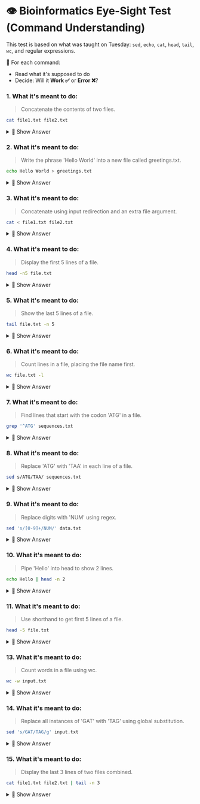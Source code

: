 # 👁️ Bioinformatics Eye-Sight Test (Command Understanding)

This test is based on what was taught on Tuesday: `sed`, `echo`, `cat`, `head`, `tail`, `wc`, and regular expressions.

📝 For each command:
- Read what it's supposed to do
- Decide: Will it **Work ✅** or **Error ❌**?

### 1. What it's meant to do:
> Concatenate the contents of two files.

```bash
cat file1.txt file2.txt
```
<details>
<summary>🧪 Show Answer</summary>

**✅ Works — Concatenates file1.txt and file2.txt if both exist.**  
🧠 *Explanation:* This is valid syntax. It displays the contents of file1.txt followed by file2.txt.
</details>

### 2. What it's meant to do:
> Write the phrase 'Hello World' into a new file called greetings.txt.

```bash
echo Hello World > greetings.txt
```
<details>
<summary>🧪 Show Answer</summary>

**✅ Works — Writes 'Hello World' into greetings.txt.**  
🧠 *Explanation:* This is a valid use of echo and output redirection.
</details>

### 3. What it's meant to do:
> Concatenate using input redirection and an extra file argument.

```bash
cat < file1.txt file2.txt
```
<details>
<summary>🧪 Show Answer</summary>

**❌ Error — Unexpected second file.**  
🧠 *Explanation:* `cat < file1.txt` is valid, but the second filename is ignored or causes an error depending on the shell.
</details>

### 4. What it's meant to do:
> Display the first 5 lines of a file.

```bash
head -n5 file.txt
```
<details>
<summary>🧪 Show Answer</summary>

**✅ Works — Displays the first 5 lines of file.txt.**  
🧠 *Explanation:* Correct use of head with `-n` flag.
</details>

### 5. What it's meant to do:
> Show the last 5 lines of a file.

```bash
tail file.txt -n 5
```
<details>
<summary>🧪 Show Answer</summary>

**✅ Works — Displays the last 5 lines of file.txt.**  
🧠 *Explanation:* GNU tail accepts options before or after the filename.
</details>

### 6. What it's meant to do:
> Count lines in a file, placing the file name first.

```bash
wc file.txt -l
```
<details>
<summary>🧪 Show Answer</summary>

**❌ Error — Incorrect flag order.**  
🧠 *Explanation:* `wc -l file.txt` is correct; flags must come before the filename.
</details>

### 7. What it's meant to do:
> Find lines that start with the codon 'ATG' in a file.

```bash
grep '^ATG' sequences.txt
```
<details>
<summary>🧪 Show Answer</summary>

**✅ Works — Finds lines starting with 'ATG'.**  
🧠 *Explanation:* The regex `^ATG` matches any line starting with ATG.
</details>

### 8. What it's meant to do:
> Replace 'ATG' with 'TAA' in each line of a file.

```bash
sed s/ATG/TAA/ sequences.txt
```
<details>
<summary>🧪 Show Answer</summary>

**✅ Works — Replaces first 'ATG' with 'TAA' in each line.**  
🧠 *Explanation:* Basic sed syntax without the delimiter escaping is valid in this form.
</details>

### 9. What it's meant to do:
> Replace digits with 'NUM' using regex.

```bash
sed 's/[0-9]+/NUM/' data.txt
```
<details>
<summary>🧪 Show Answer</summary>

**❌ Error — Invalid regex syntax for sed.**  
🧠 *Explanation:* Sed does not support `+` without extended regex (`-E` or `-r`).
</details>

### 10. What it's meant to do:
> Pipe 'Hello' into head to show 2 lines.

```bash
echo Hello | head -n 2
```
<details>
<summary>🧪 Show Answer</summary>

**✅ Works — Prints 'Hello' and then exits (less than 2 lines).**  
🧠 *Explanation:* Even though the input has one line, head works without error.
</details>

### 11. What it's meant to do:
> Use shorthand to get first 5 lines of a file.

```bash
head -5 file.txt
```
<details>
<summary>🧪 Show Answer</summary>

**✅ Works — Displays the first 5 lines (shorthand for -n 5).**  
🧠 *Explanation:* `-5` is a valid shorthand for `-n 5` with GNU head.
</details>


### 13. What it's meant to do:
> Count words in a file using wc.

```bash
wc -w input.txt
```
<details>
<summary>🧪 Show Answer</summary>

**✅ Works — Counts all words in input.txt.**  
🧠 *Explanation:* `-w` is the correct flag to count words using wc.
</details>

### 14. What it's meant to do:
> Replace all instances of 'GAT' with 'TAG' using global substitution.

```bash
sed 's/GAT/TAG/g' input.txt
```
<details>
<summary>🧪 Show Answer</summary>

**✅ Works — Replaces all GAT with TAG in each line.**  
🧠 *Explanation:* The `g` at the end of the sed command makes the replacement global for each line.
</details>

### 15. What it's meant to do:
> Display the last 3 lines of two files combined.

```bash
cat file1.txt file2.txt | tail -n 3
```
<details>
<summary>🧪 Show Answer</summary>

**✅ Works — Shows last 3 lines after combining both files.**  
🧠 *Explanation:* This pipes the output of cat into tail, which works as expected.
</details>

